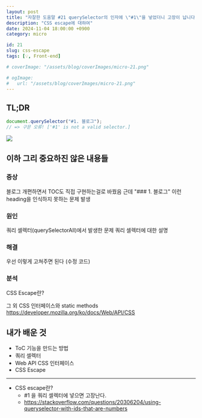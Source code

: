 ```yaml
---
layout: post
title: "자잘한 도움말 #21 querySelector의 인자에 \"#1\"을 넣었더니 고장이 납니다."
description: "CSS escape에 대하여"
date: 2024-11-04 18:00:00 +0900
category: micro

id: 21
slug: css-escape
tags: [💡, Front-end]

# coverImage: "/assets/blog/coverImages/micro-21.png"

# ogImage:
#   url: "/assets/blog/coverImages/micro-21.png"
---
```


## TL;DR

```javascript
document.querySelector("#1. 블로그");
// => 구문 오류! ['#1' is not a valid selector.]
```

<p class="center">
<img src="https://i.postimg.cc/J0gZL8qY/image.png"/>
</p>

## 이하 그리 중요하진 않은 내용들

### 증상
블로그 개편하면서 TOC도 직접 구현하는걸로 바꿨음
근데 "### 1. 블로그" 이런 heading을 인식하지 못하는 문제 발생

### 원인

쿼리 셀렉터(querySelectorAll)에서 발생한 문제
쿼리 셀렉터에 대한 설명

### 해결

우선 이렇게 고쳐주면 된다
(수정 코드)

### 분석

CSS Escape란?

그 외 CSS 인터페이스와 static methods
https://developer.mozilla.org/ko/docs/Web/API/CSS

## 내가 배운 것

- ToC 기능을 만드는 방법
- 쿼리 셀렉터
- Web API CSS 인터페이스
- CSS Escape

----

- CSS escape란?
    - #1 을 쿼리 셀렉터에 넣으면 고장난다.
    - https://stackoverflow.com/questions/20306204/using-queryselector-with-ids-that-are-numbers